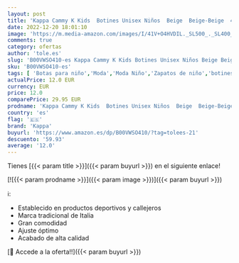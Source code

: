 ```yaml
---
layout: post
title: 'Kappa Cammy K Kids  Botines Unisex Niños  Beige  Beige-Beige  4167 Beige/Navy   29 EU'
date: 2022-12-20 18:01:10
image: 'https://m.media-amazon.com/images/I/41V+O4HVDIL._SL500_._SL400_.jpg'
comments: true
category: ofertas
author: 'tole.es'
slug: 'B00VWSO410-es Kappa Cammy K Kids Botines Unisex Niños Beige Beige-Beige...'
sku: 'B00VWSO410-es'
tags: [ 'Botas para niño','Moda','Moda Niño','Zapatos de niño','botines','kappa','🇪🇸', ]
actualPrice: 12.0 EUR
currency: EUR
price: 12.0
comparePrice: 29.95 EUR
prodname: 'Kappa Cammy K Kids  Botines Unisex Niños  Beige  Beige-Beige  4167 Beige/Navy   29 EU'
country: 'es'
flag: '🇪🇸'
brand: 'Kappa'
buyurl: 'https://www.amazon.es/dp/B00VWSO410/?tag=tolees-21'
descuento: '59.93'
average: '12.0'
---
```


Tienes [{{< param title >}}]({{< param buyurl >}}) en el siguiente enlace!

[![{{< param prodname >}}]({{< param image >}})]({{< param buyurl >}})

ℹ️:

- Establecido en productos deportivos y callejeros
- Marca tradicional de Italia
- Gran comodidad
- Ajuste óptimo
- Acabado de alta calidad

[🛒 Accede a la oferta!!]({{< param buyurl >}})
